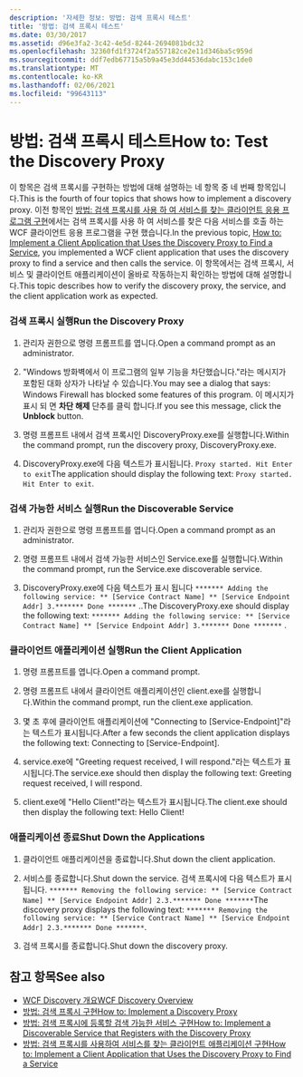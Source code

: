 ```yaml
---
description: '자세한 정보: 방법: 검색 프록시 테스트'
title: '방법: 검색 프록시 테스트'
ms.date: 03/30/2017
ms.assetid: d96e3fa2-3c42-4e5d-8244-2694081bdc32
ms.openlocfilehash: 32360fd1f3724f2a557182ce2e11d346ba5c959d
ms.sourcegitcommit: ddf7edb67715a5b9a45e3dd44536dabc153c1de0
ms.translationtype: MT
ms.contentlocale: ko-KR
ms.lasthandoff: 02/06/2021
ms.locfileid: "99643113"
---
```

# <a name="how-to-test-the-discovery-proxy"></a><span data-ttu-id="ae150-103">방법: 검색 프록시 테스트</span><span class="sxs-lookup"><span data-stu-id="ae150-103">How to: Test the Discovery Proxy</span></span>

<span data-ttu-id="ae150-104">이 항목은 검색 프록시를 구현하는 방법에 대해 설명하는 네 항목 중 네 번째 항목입니다.</span><span class="sxs-lookup"><span data-stu-id="ae150-104">This is the fourth of four topics that shows how to implement a discovery proxy.</span></span> <span data-ttu-id="ae150-105">이전 항목인 [방법: 검색 프록시를 사용 하 여 서비스를 찾는 클라이언트 응용 프로그램 구현](client-app-discovery-proxy-to-find-a-service.md)에서는 검색 프록시를 사용 하 여 서비스를 찾은 다음 서비스를 호출 하는 WCF 클라이언트 응용 프로그램을 구현 했습니다.</span><span class="sxs-lookup"><span data-stu-id="ae150-105">In the previous topic, [How to: Implement a Client Application that Uses the Discovery Proxy to Find a Service](client-app-discovery-proxy-to-find-a-service.md), you implemented a WCF client application that uses the discovery proxy to find a service and then calls the service.</span></span> <span data-ttu-id="ae150-106">이 항목에서는 검색 프록시, 서비스 및 클라이언트 애플리케이션이 올바로 작동하는지 확인하는 방법에 대해 설명합니다.</span><span class="sxs-lookup"><span data-stu-id="ae150-106">This topic describes how to verify the discovery proxy, the service, and the client application work as expected.</span></span>  
  
### <a name="run-the-discovery-proxy"></a><span data-ttu-id="ae150-107">검색 프록시 실행</span><span class="sxs-lookup"><span data-stu-id="ae150-107">Run the Discovery Proxy</span></span>  
  
1. <span data-ttu-id="ae150-108">관리자 권한으로 명령 프롬프트를 엽니다.</span><span class="sxs-lookup"><span data-stu-id="ae150-108">Open a command prompt as an administrator.</span></span>  
  
2. <span data-ttu-id="ae150-109">"Windows 방화벽에서 이 프로그램의 일부 기능을 차단했습니다."라는 메시지가 포함된 대화 상자가 나타날 수 있습니다.</span><span class="sxs-lookup"><span data-stu-id="ae150-109">You may see a dialog that says: Windows Firewall has blocked some features of this program.</span></span> <span data-ttu-id="ae150-110">이 메시지가 표시 되 면 **차단 해제** 단추를 클릭 합니다.</span><span class="sxs-lookup"><span data-stu-id="ae150-110">If you see this message, click the **Unblock** button.</span></span>  
  
3. <span data-ttu-id="ae150-111">명령 프롬프트 내에서 검색 프록시인 DiscoveryProxy.exe를 실행합니다.</span><span class="sxs-lookup"><span data-stu-id="ae150-111">Within the command prompt, run the discovery proxy, DiscoveryProxy.exe.</span></span>  
  
4. <span data-ttu-id="ae150-112">DiscoveryProxy.exe에 다음 텍스트가 표시됩니다. `Proxy started. Hit Enter to exit`</span><span class="sxs-lookup"><span data-stu-id="ae150-112">The application should display the following text: `Proxy started. Hit Enter to exit`.</span></span>  
  
### <a name="run-the-discoverable-service"></a><span data-ttu-id="ae150-113">검색 가능한 서비스 실행</span><span class="sxs-lookup"><span data-stu-id="ae150-113">Run the Discoverable Service</span></span>  
  
1. <span data-ttu-id="ae150-114">관리자 권한으로 명령 프롬프트를 엽니다.</span><span class="sxs-lookup"><span data-stu-id="ae150-114">Open a command prompt as an administrator.</span></span>  
  
2. <span data-ttu-id="ae150-115">명령 프롬프트 내에서 검색 가능한 서비스인 Service.exe를 실행합니다.</span><span class="sxs-lookup"><span data-stu-id="ae150-115">Within the command prompt, run the Service.exe discoverable service.</span></span>  
  
3. <span data-ttu-id="ae150-116">DiscoveryProxy.exe에 다음 텍스트가 표시 됩니다 `******* Adding the following service: ** [Service Contract Name] ** [Service Endpoint Addr] 3.******* Done *******` ..</span><span class="sxs-lookup"><span data-stu-id="ae150-116">The DiscoveryProxy.exe should display the following text: `******* Adding the following service: ** [Service Contract Name] ** [Service Endpoint Addr] 3.******* Done *******` .</span></span>  
  
### <a name="run-the-client-application"></a><span data-ttu-id="ae150-117">클라이언트 애플리케이션 실행</span><span class="sxs-lookup"><span data-stu-id="ae150-117">Run the Client Application</span></span>  
  
1. <span data-ttu-id="ae150-118">명령 프롬프트를 엽니다.</span><span class="sxs-lookup"><span data-stu-id="ae150-118">Open a command prompt.</span></span>  
  
2. <span data-ttu-id="ae150-119">명령 프롬프트 내에서 클라이언트 애플리케이션인 client.exe를 실행합니다.</span><span class="sxs-lookup"><span data-stu-id="ae150-119">Within the command prompt, run the client.exe application.</span></span>  
  
3. <span data-ttu-id="ae150-120">몇 초 후에 클라이언트 애플리케이션에 &quot;Connecting to [Service-Endpoint]&quot;라는 텍스트가 표시됩니다.</span><span class="sxs-lookup"><span data-stu-id="ae150-120">After a few seconds the client application displays the following text: Connecting to [Service-Endpoint].</span></span>  
  
4. <span data-ttu-id="ae150-121">service.exe에 "Greeting request received, I will respond."라는 텍스트가 표시됩니다.</span><span class="sxs-lookup"><span data-stu-id="ae150-121">The service.exe should then display the following text: Greeting request received, I will respond.</span></span>  
  
5. <span data-ttu-id="ae150-122">client.exe에 "Hello Client!"라는 텍스트가 표시됩니다.</span><span class="sxs-lookup"><span data-stu-id="ae150-122">The client.exe should then display the following text: Hello Client!</span></span>  
  
### <a name="shut-down-the-applications"></a><span data-ttu-id="ae150-123">애플리케이션 종료</span><span class="sxs-lookup"><span data-stu-id="ae150-123">Shut Down the Applications</span></span>  
  
1. <span data-ttu-id="ae150-124">클라이언트 애플리케이션을 종료합니다.</span><span class="sxs-lookup"><span data-stu-id="ae150-124">Shut down the client application.</span></span>  
  
2. <span data-ttu-id="ae150-125">서비스를 종료합니다.</span><span class="sxs-lookup"><span data-stu-id="ae150-125">Shut down the service.</span></span> <span data-ttu-id="ae150-126">검색 프록시에 다음 텍스트가 표시됩니다. `******* Removing the following service: ** [Service Contract Name] ** [Service Endpoint Addr] 2.3.******* Done *******`</span><span class="sxs-lookup"><span data-stu-id="ae150-126">The discovery proxy displays the following text: `******* Removing the following service: ** [Service Contract Name] ** [Service Endpoint Addr] 2.3.******* Done *******`.</span></span>  
  
3. <span data-ttu-id="ae150-127">검색 프록시를 종료합니다.</span><span class="sxs-lookup"><span data-stu-id="ae150-127">Shut down the discovery proxy.</span></span>  
  
## <a name="see-also"></a><span data-ttu-id="ae150-128">참고 항목</span><span class="sxs-lookup"><span data-stu-id="ae150-128">See also</span></span>

- [<span data-ttu-id="ae150-129">WCF Discovery 개요</span><span class="sxs-lookup"><span data-stu-id="ae150-129">WCF Discovery Overview</span></span>](wcf-discovery-overview.md)
- [<span data-ttu-id="ae150-130">방법: 검색 프록시 구현</span><span class="sxs-lookup"><span data-stu-id="ae150-130">How to: Implement a Discovery Proxy</span></span>](how-to-implement-a-discovery-proxy.md)
- [<span data-ttu-id="ae150-131">방법: 검색 프록시에 등록할 검색 가능한 서비스 구현</span><span class="sxs-lookup"><span data-stu-id="ae150-131">How to: Implement a Discoverable Service that Registers with the Discovery Proxy</span></span>](discoverable-service-that-registers-with-the-discovery-proxy.md)
- [<span data-ttu-id="ae150-132">방법: 검색 프록시를 사용하여 서비스를 찾는 클라이언트 애플리케이션 구현</span><span class="sxs-lookup"><span data-stu-id="ae150-132">How to: Implement a Client Application that Uses the Discovery Proxy to Find a Service</span></span>](client-app-discovery-proxy-to-find-a-service.md)
